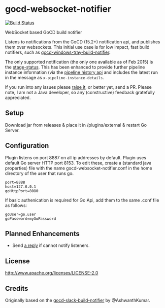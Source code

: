 # gocd-websocket-notifier

[![Build Status](https://travis-ci.org/matt-richardson/gocd-websocket-notifier.svg?branch=master)](https://travis-ci.org/matt-richardson/gocd-websocket-notifier)

WebSocket based GoCD build notifier

Listens to notifications from the GoCD (15.2+) notification api, and publishes them over websockets.
This initial use case is for low impact, fast build notifiers, such as
[gocd-windows-tray-build-notifier](https://github.com/matt-richardson/gocd-windows-tray-build-notifier).

The only supported notification (the only one available as of Feb 2015) is the [stage-status](http://www.go.cd/documentation/developer/writing_go_plugins/notification/version_1_0/stage_status_notification.html).
This has been enhanced to provide further pipeline instance information (via the [pipeline
history api](http://www.go.cd/documentation/user/current/api/pipeline_api.html#pipeline-history) and 
includes the latest run in the message as `x-pipeline-instance-details`.

If you run into any issues please [raise it](https://github.com/matt-richardson/gocd-websocket-notifier/issues),
or better yet, send a PR. Please note, I am not a Java developer, so any (constructive) feedback gratefully
appreciated.

## Setup
Download jar from releases & place it in /plugins/external & restart Go Server.

## Configuration
Plugin listens on port 8887 on all ip addresses by default.
Plugin uses default Go server HTTP port 8153.
To edit these, create a (standard java properties) file with the name
gocd-websocket-notifier.conf in the home directory of the user that runs go.
````
port=8888
host=127.0.0.1
goHttpPort=8080
````
If basic authenication is required for Go Api, add them to the same .conf file as follows:
````
goUser=go.user
goPassword=myGoPassword
````

## Planned Enhancements
* Send [a reply](http://www.go.cd/documentation/developer/writing_go_plugins/notification/version_1_0/stage_status_notification.html#response---from-the-plugin)
if cannot notify listeners.

## License
http://www.apache.org/licenses/LICENSE-2.0

## Credits
Originally based on the [gocd-slack-build-notifier](https://github.com/ashwanthkumar/gocd-slack-build-notifier) by @AshwanthKumar.
